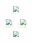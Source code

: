 <!-- Welcome to my GitHub space! -->
<h1 align="center">
    <img src="https://readme-typing-svg.herokuapp.com/?font=Righteous&size=35&center=true&vCenter=true&width=500&height=70&duration=4000&lines=👋+Hello,+Future+Collaborator!;🇮🇳+I'm+Gourab+Ganguly;" />
</h1>


<div align="center" style="margin-top: 20px;">

![](https://github-readme-streak-stats.herokuapp.com/?user=gourabofficial&theme=dark&hide_border=false)&nbsp;&nbsp;&nbsp;&nbsp;&nbsp;
![](https://github-readme-stats.vercel.app/api/top-langs/?username=gourabofficial&theme=dark&hide_border=false&include_all_commits=false&count_private=false&layout=compact)

</div>

<div align="center">
    <img src="https://skillicons.dev/icons?i=java,html,css,javascript,c,cpp,python,linux,git" />
</div>
